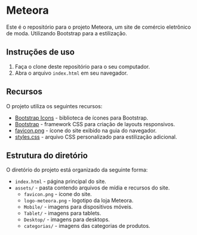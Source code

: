 # Meteora

Este é o repositório para o projeto Meteora, um site de comércio eletrônico de moda. Utilizando Bootstrap para a estilização.


## Instruções de uso

1. Faça o clone deste repositório para o seu computador.
2. Abra o arquivo `index.html` em seu navegador.

## Recursos

O projeto utiliza os seguintes recursos:

- [Bootstrap Icons](https://icons.getbootstrap.com/) - biblioteca de ícones para Bootstrap.
- [Bootstrap](https://getbootstrap.com/) - framework CSS para criação de layouts responsivos.
- [favicon.png](assets/favicon.png) - ícone do site exibido na guia do navegador.
- [styles.css](styles.css) - arquivo CSS personalizado para estilização adicional.

## Estrutura do diretório

O diretório do projeto está organizado da seguinte forma:

- `index.html` - página principal do site.
- `assets/` - pasta contendo arquivos de mídia e recursos do site.
    - `favicon.png` - ícone do site.
    - `logo-meteora.png` - logotipo da loja Meteora.
    - `Mobile/` - imagens para dispositivos móveis.
    - `Tablet/` - imagens para tablets.
    - `Desktop/` - imagens para desktops.
    - `categorias/` - imagens das categorias de produtos.
